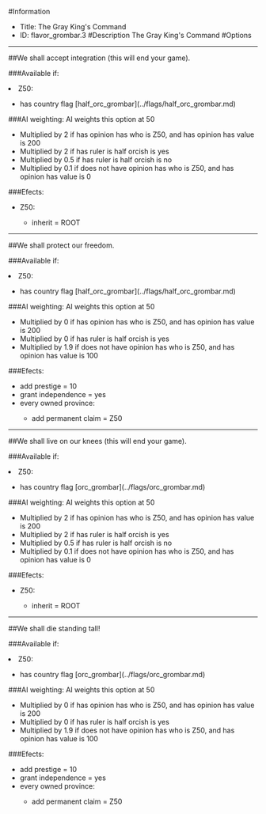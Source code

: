 #Information
 - Title: The Gray King's Command
 - ID: flavor_grombar.3
#Description
The Gray King's Command
#Options

___
##We shall accept integration (this will end your game).

###Available if:
<li>Z50:</li><ul><li>has country flag [half_orc_grombar](../flags/half_orc_grombar.md)</li></ul>

###AI weighting:
AI weights this option at 50
 - Multiplied by 2 if has opinion has who is Z50, and has opinion has value is 200
 - Multiplied by 2 if has ruler is half orcish is yes
 - Multiplied by 0.5 if has ruler is half orcish is no
 - Multiplied by 0.1 if does not have opinion has who is Z50, and has opinion has value is 0


###Efects:<ul><li>Z50:</li><ul><li>inherit = ROOT</li></ul></ul>

___
##We shall protect our freedom.

###Available if:
<li>Z50:</li><ul><li>has country flag [half_orc_grombar](../flags/half_orc_grombar.md)</li></ul>

###AI weighting:
AI weights this option at 50
 - Multiplied by 0 if has opinion has who is Z50, and has opinion has value is 200
 - Multiplied by 0 if has ruler is half orcish is yes
 - Multiplied by 1.9 if does not have opinion has who is Z50, and has opinion has value is 100


###Efects:<ul><li>add prestige = 10</li><li>grant independence = yes</li><li>every owned province:</li><ul><li>add permanent claim = Z50</li></ul></ul>

___
##We shall live on our knees (this will end your game).

###Available if:
<li>Z50:</li><ul><li>has country flag [orc_grombar](../flags/orc_grombar.md)</li></ul>

###AI weighting:
AI weights this option at 50
 - Multiplied by 2 if has opinion has who is Z50, and has opinion has value is 200
 - Multiplied by 2 if has ruler is half orcish is yes
 - Multiplied by 0.5 if has ruler is half orcish is no
 - Multiplied by 0.1 if does not have opinion has who is Z50, and has opinion has value is 0


###Efects:<ul><li>Z50:</li><ul><li>inherit = ROOT</li></ul></ul>

___
##We shall die standing tall!

###Available if:
<li>Z50:</li><ul><li>has country flag [orc_grombar](../flags/orc_grombar.md)</li></ul>

###AI weighting:
AI weights this option at 50
 - Multiplied by 0 if has opinion has who is Z50, and has opinion has value is 200
 - Multiplied by 0 if has ruler is half orcish is yes
 - Multiplied by 1.9 if does not have opinion has who is Z50, and has opinion has value is 100


###Efects:<ul><li>add prestige = 10</li><li>grant independence = yes</li><li>every owned province:</li><ul><li>add permanent claim = Z50</li></ul></ul>
